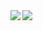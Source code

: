 <img align="left" src="https://github-readme-stats.vercel.app/api?username=geettyos&show_icons=true&theme=dracula" />
<img align="left" src="https://github-readme-stats.vercel.app/api/top-langs/?username=useragents&layout=compact&card_width=445&hide_border=true&theme=dracula"/>


<!--
**useragents/useragents** is a ✨ _special_ ✨ repository because its `README.md` (this file) appears on your GitHub profile.

Here are some ideas to get you started:

- 🔭 I’m currently working on ...
- 🌱 I’m currently learning ...
- 👯 I’m looking to collaborate on ...
- 🤔 I’m looking for help with ...
- 💬 Ask me about ...
- 📫 How to reach me: ...
- 😄 Pronouns: ...
- ⚡ Fun fact: ...
-->

